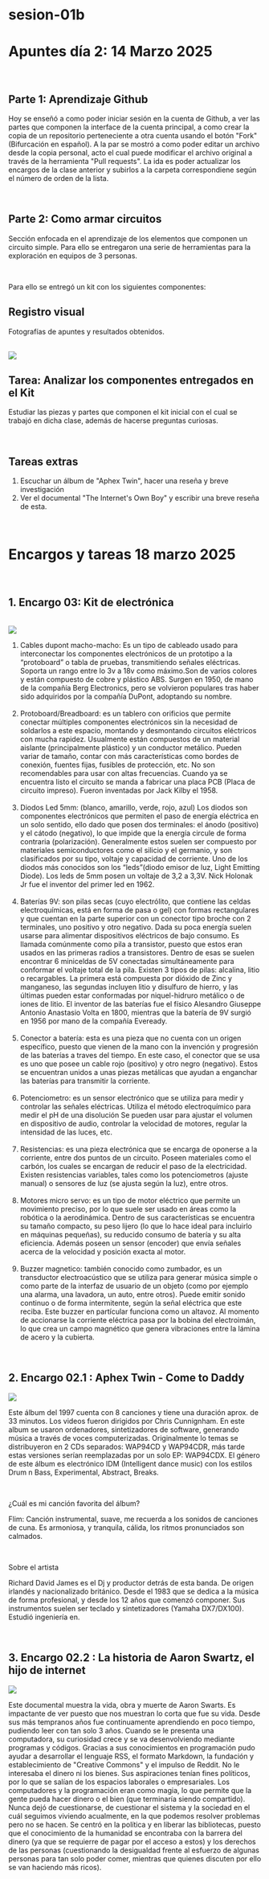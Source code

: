 # sesion-01b

<html>
    <body>
<h1> Apuntes día 2: 14 Marzo 2025 </h1>
        <br>
    <h2> Parte 1: Aprendizaje Github </h2>
        <p> Hoy se enseñó a como poder iniciar sesión en la cuenta de Github, a ver las partes que componen la interface de la cuenta principal, a como crear la copia de un repositorio perteneciente a otra cuenta usando el botón "Fork" (Bifurcación en español). A la par se mostró a como poder editar un archivo desde la copia personal, acto el cual puede modificar el archivo original a través de la herramienta "Pull requests". La ida es poder actualizar los encargos de la clase anterior y subirlos a la carpeta correspondiene según el número de orden de la lista.</p>
        <br>
    <h2> Parte 2: Como armar circuitos </h2>
    <p>Sección enfocada en el aprendizaje de los elementos que componen un circuito simple. Para ello se entregaron una serie de herramientas para la exploración en equipos de 3 personas.
    </p>
    <br>
    <p> Para ello se entregó un kit con los siguientes componentes: </p>
<h2> Registro visual </h2>
       <p>Fotografías de apuntes y resultados obtenidos.</p>
        <br>
        <img src="./image/01.jpeg">
        <br>
<h2> Tarea: Analizar los componentes entregados en el Kit </h2>
         <p>Estudiar las piezas y partes que componen el kit inicial con el cual se trabajó en dicha clase, además de hacerse preguntas curiosas.</p>
        <br>
        <h2> Tareas extras</h2>
       <ol>
         <li> Escuchar un álbum de "Aphex Twin", hacer una reseña y breve investigación </li>
         <li> Ver el documental "The Internet's Own Boy" y escribir una breve reseña de esta. </li>
        </ol>
        <br>
 <h1> Encargos y tareas 18 marzo 2025 </h1>
        <br>
    <h2> 1. Encargo 03: Kit de electrónica </h2>
    <br>
        <img src="./image/IMG_8313.jpeg">
    <br>
        <ol>
         <li>Cables dupont macho-macho: Es un tipo de cableado usado para interconectar los componentes electrónicos de un prototipo a la “protoboard” o tabla de pruebas, transmitiendo señales eléctricas. Soporta un rango entre lo 3v a 18v como máximo.Son de varios colores y están compuesto de cobre y plástico ABS.  Surgen en 1950, de mano de la compañía Berg Electronics, pero se volvieron populares tras haber sido adquiridos por la compañía DuPont, adoptando su nombre.</li>
        <br>
         <li>Protoboard/Breadboard: es un tablero con orificios que permite conectar múltiples componentes electrónicos sin la necesidad de soldarlos a este espacio, montando y desmontando circuitos eléctricos con mucha rapidez. Usualmente están compuestos de un material aislante (principalmente plástico) y un conductor metálico. Pueden variar de tamaño, contar con más características como bordes de conexión, fuentes fijas, fusibles de protección, etc. No son recomendables para usar con altas frecuencias. Cuando ya se encuentra listo el circuito se manda a fabricar una placa PCB (Placa de circuito impreso). Fueron inventadas por Jack Kilby el 1958.</li>
        <br>
        <li>Diodos Led 5mm: (blanco, amarillo, verde, rojo, azul) Los diodos son componentes electrónicos que permiten el paso de energía eléctrica en un solo sentido, ello dado que posen dos terminales: el ánodo (positivo) y el cátodo (negativo), lo que impide que la energía circule de forma contraria (polarización). Generalmente estos suelen ser compuesto por materiales semiconductores como el silicio y el germanio, y son clasificados por su tipo, voltaje y capacidad de corriente. Uno de los diodos más conocidos son los “leds”(diodo emisor de luz, Light Emitting Diode). Los leds de 5mm posen un voltaje de 3,2 a 3,3V. Nick Holonak Jr fue el inventor del primer led en 1962.</li>
        <br>
        <li>Baterías 9V: son pilas secas (cuyo electrólito, que contiene las celdas electroquímicas, está en forma de pasa o gel) con formas rectangulares y que cuentan en la parte superior con un conector tipo broche con 2 terminales, uno positivo y otro negativo. Dada su poca energía suelen usarse para alimentar dispositivos eléctricos de bajo consumo. Es llamada comúnmente como pila a transistor, puesto que estos eran usados en las primeras radios a transistores. Dentro de esas se suelen encontrar 6 miniceldas de 5V conectadas simultáneamente para conformar el voltaje total de la pila. Existen 3 tipos de pilas: alcalina, litio o recargables. La primera está compuesta por dióxido de Zinc y manganeso, las segundas incluyen litio y disulfuro de hierro, y las últimas pueden estar conformadas por niquel-hidruro metálico o de iones de litio. El inventor de las baterías fue el físico Alesandro Giuseppe Antonio Anastasio Volta en 1800, mientras que la batería de 9V surgió en 1956 por mano de la compañía Eveready.</li>
        <br>
        <li>Conector a batería: esta es una pieza que no cuenta con un origen específico, puesto que vienen de la mano con la invención y progresión de las baterías a traves del tiempo. En este caso, el conector que se usa es uno que posee un cable rojo (positivo) y otro negro (negativo). Estos se encuentran unidos a unas piezas metálicas que ayudan a enganchar las baterías para transmitir la corriente.</li>
        <br>
        <li>Potenciometro: es un sensor electrónico que se utiliza para medir y controlar las señales eléctricas. Utiliza el método electroquímico para medir el pH de una disolución Se pueden usar para ajustar el volumen en dispositivo de audio, controlar la velocidad de motores, regular la intensidad de las luces, etc.</li>
        <br>
        <li>Resistencias: es una pieza electrónica que se encarga de oponerse a la corriente, entre dos puntos de un circuito. Poseen materiales como el carbón, los cuales se encargan de reducir el paso de la electricidad. Existen resistencias variables, tales como los potenciometros (ajuste manual) o sensores de luz (se ajusta según la luz), entre otros. </li>
        <br>
        <li>Motores micro servo: es un tipo de motor eléctrico que permite un movimiento preciso, por lo que suele ser usado en áreas como la robótica o la aerodinámica. Dentro de sus características se encuentra su tamaño compacto, su peso lijero (lo que lo hace ideal para incluirlo en máquinas pequeñas), su reducido consumo de batería y su alta eficiencia. Además poseen un sensor (encoder) que envía señales acerca de la velocidad y posición exacta al motor.</li>
        <br>
        <li>Buzzer magnetico: también conocido como zumbador, es un transductor electroacústico que se utiliza para generar música simple o como parte de la interfaz de usuario de un objeto (como por ejemplo una alarma, una lavadora, un auto, entre otros). Puede emitir sonido continuo o de forma intermitente, según la señal eléctrica que este reciba. Este buzzer en partícular funciona como un altavoz. Al momento de accionarse la corriente eléctrica pasa por la bobina del electroimán, lo que crea un campo magnético que genera vibraciones entre la lámina de acero y la cubierta.</li>
        </ol>
        <br>
    <h2> 2. Encargo 02.1 : Aphex Twin - Come to Daddy </h2>
        <img src="https://cdn-images.dzcdn.net/images/cover/a7eb3f85c6e7b8205032008532cbb7cc/500x500-000000-80-0-0.jpg">
        <p>Este álbum del 1997 cuenta con 8 canciones y tiene una duración aprox. de 33 minutos. Los videos fueron dirigidos por Chris Cunnignham. En este album se usaron ordenadores, sintetizadores de software, generando música a través de voces computerizadas. Originalmente lo temas se distribuyeron en 2 CDs separados: WAP94CD y WAP94CDR, más tarde estas versiones serían reemplazadas por un solo EP: WAP94CDX. El género de este álbum es electrónico IDM (Intelligent dance music) con los estilos Drum n Bass, Experimental, Abstract, Breaks.</p>
        <br>
        <p>¿Cuál es mi canción favorita del álbum?</p>
        <p>Flim: Canción instrumental, suave, me recuerda a los sonidos de canciones de cuna. Es armoniosa, y tranquila, cálida, los ritmos pronunciados son calmados.</p>
        <br>
        <p>Sobre el artista</p>
        <p>Richard David James es el Dj y productor detrás de esta banda. De origen irlandés y nacionalizado británico. Desde el 1983 que se dedica a la música de forma profesional, y desde los 12 años que comenzó componer. Sus instrumentos suelen ser teclado y sintetizadores (Yamaha DX7/DX100). Estudió ingeniería en.</p>
        <br>  
    <h2> 3. Encargo 02.2 : La historia de Aaron Swartz, el hijo de internet </h2>
        <img src="https://es.gizmodo.com/app/uploads/2014/06/fld9vidyclow6xwhejqk.jpg">
        <p> Este documental muestra la vida, obra y muerte de Aaron Swarts. Es impactante de ver puesto que nos muestran lo corta que fue su vida. Desde sus más tempranos años fue continuamente aprendiendo en poco tiempo, pudiendo leer con tan solo 3 años. Cuando se le presenta una computadora, su curiosidad crece y se va desenvolviendo mediante programas y códigos. Gracias a sus conocimientos en programación pudo ayudar a desarrollar el lenguaje RSS, el formato Markdown, la fundación y establecimiento de "Creative Commons" y el impulso de Reddit. No le interesaba el dinero ni los bienes. Sus aspiraciones tenían fines políticos, por lo que se salían de los espacios laborales o empresariales. Los computadores y la programación eran como magia, lo que permite que la gente pueda hacer dinero o el bien (que terminaría siendo compartido). Nunca dejó de cuestionarse, de cuestionar el sistema y la sociedad en el cuál seguimos viviendo acualmente, en la que podemos resolver problemas pero no se hacen. Se centró en la política y en liberar las bibliotecas, puesto que el conocimiento de la humanidad se encontraba con la barrera del dinero (ya que se requierre de pagar por el acceso a estos) y los derechos de las personas (cuestionando la desigualdad frente al esfuerzo de algunas personas para tan solo poder comer, mientras que quienes discuten por ello se van haciendo más ricos).</p>
    </body>
</html>
